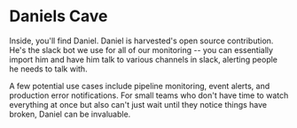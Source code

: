 # Daniels Cave

Inside, you'll find Daniel. Daniel is harvested's open source contribution. He's the slack bot we use for all of our monitoring -- you can essentially import him and have him talk to various channels in slack, alerting people he needs to talk with.

A few potential use cases include pipeline monitoring, event alerts, and production error notifications. For small teams who don't have time to watch everything at once but also can't just wait until they notice things have broken, Daniel can be invaluable.  
